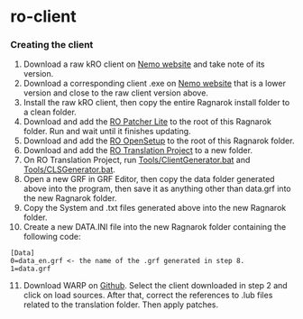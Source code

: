# ro-client
### Creating the client
1. Download a raw kRO client on [Nemo website](http://nemo.herc.ws/downloads/) and take note of its version.
2. Download a corresponding client .exe on [Nemo website](http://nemo.herc.ws/clients/) that is a lower version and close to the raw client version above.
3. Install the raw kRO client, then copy the entire Ragnarok install folder to a clean folder.
4. Download and add the [RO Patcher Lite](https://nn.ai4rei.net/dev/rsu/) to the root of this Ragnarok folder. Run and wait until it finishes updating.
5. Download and add the [RO OpenSetup](https://nn.ai4rei.net/dev/opensetup/) to the root of this Ragnarok folder.
6. Download and add the [RO Translation Project](https://github.com/llchrisll/ROenglishRE) to a new folder.
7. On RO Translation Project, run [Tools/ClientGenerator.bat](https://github.com/llchrisll/ROenglishRE/blob/master/Tools/ClientGenerator.bat) and [Tools/CLSGenerator.bat](https://github.com/llchrisll/ROenglishRE/blob/master/Tools/CLSGenerator.bat).
8. Open a new GRF in GRF Editor, then copy the data folder generated above into the program, then save it as anything other than data.grf into the new Ragnarok folder.
9. Copy the System and .txt files generated above into the new Ragnarok folder.
10. Create a new DATA.INI file into the new Ragnarok folder containing the following code:
```
[Data]
0=data_en.grf <- the name of the .grf generated in step 8.
1=data.grf
```
11. Download WARP on [Github](https://github.com/Neo-Mind/WARP). Select the client downloaded in step 2 and click on load sources. After that, correct the references to .lub files related to the translation folder. Then apply patches.